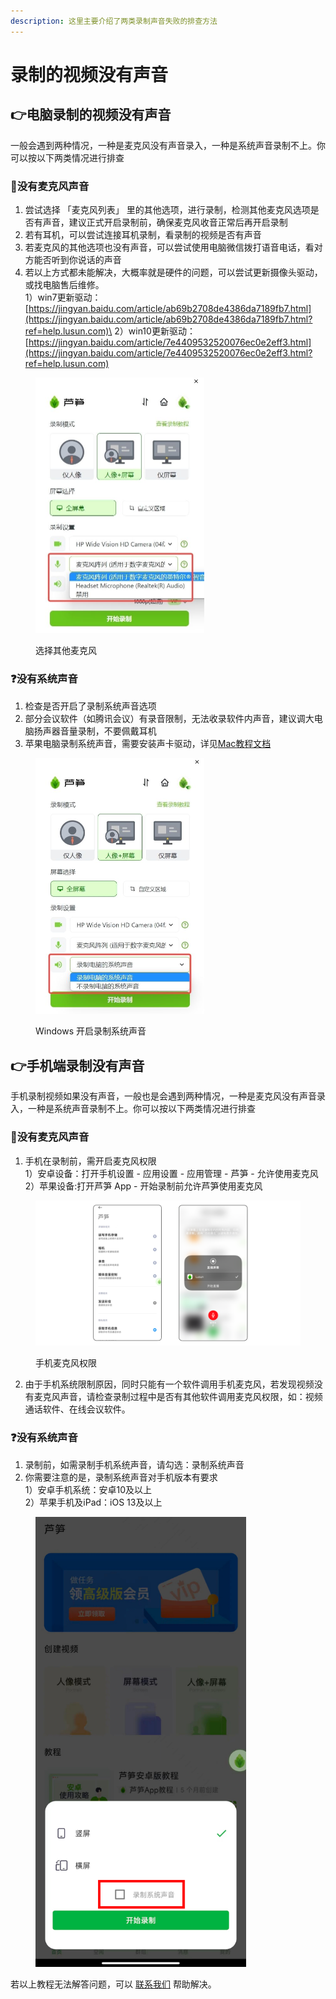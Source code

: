 ```yaml
---
description: 这里主要介绍了两类录制声音失败的排查方法
---
```


# 录制的视频没有声音

## 👉电脑录制的视频没有声音 <a href="#f0-9f-91-89-e7-94-b5-e8-84-91-e5-bd-95-e5-88-b6-e6-b2-a1-e6-9c-89-e5-a3-b0-e9-9f-b3" id="f0-9f-91-89-e7-94-b5-e8-84-91-e5-bd-95-e5-88-b6-e6-b2-a1-e6-9c-89-e5-a3-b0-e9-9f-b3"></a>

一般会遇到两种情况，一种是麦克风没有声音录入，一种是系统声音录制不上。你可以按以下两类情况进行排查

### 🎤没有麦克风声音 <a href="#e6-b2-a1-e6-9c-89-e9-ba-a6-e5-85-8b-e9-a3-8e-e5-a3-b0-e9-9f-b3" id="e6-b2-a1-e6-9c-89-e9-ba-a6-e5-85-8b-e9-a3-8e-e5-a3-b0-e9-9f-b3"></a>

1. 尝试选择 「麦克风列表」 里的其他选项，进行录制，检测其他麦克风选项是否有声音，建议正式开启录制前，确保麦克风收音正常后再开启录制
2. 若有耳机，可以尝试连接耳机录制，看录制的视频是否有声音
3. 若麦克风的其他选项也没有声音，可以尝试使用电脑微信拨打语音电话，看对方能否听到你说话的声音
4. 若以上方式都未能解决，大概率就是硬件的问题，可以尝试更新摄像头驱动，或找电脑售后维修。\
   1）win7更新驱动：\
   [https://jingyan.baidu.com/article/ab69b2708de4386da7189fb7.html](https://jingyan.baidu.com/article/ab69b2708de4386da7189fb7.html?ref=help.lusun.com)\
   2）win10更新驱动：\
   [https://jingyan.baidu.com/article/7e4409532520076ec0e2eff3.html](https://jingyan.baidu.com/article/7e4409532520076ec0e2eff3.html?ref=help.lusun.com)

<figure><img src="../../.gitbook/assets/xuanzemaikefeng.jpeg" alt="" width="270"><figcaption><p>选择其他麦克风</p></figcaption></figure>

### ❓没有系统声音 <a href="#e6-b2-a1-e6-9c-89-e7-b3-bb-e7-bb-9f-e5-a3-b0-e9-9f-b3" id="e6-b2-a1-e6-9c-89-e7-b3-bb-e7-bb-9f-e5-a3-b0-e9-9f-b3"></a>

1. 检查是否开启了录制系统声音选项
2. 部分会议软件（如腾讯会议）有录音限制，无法收录软件内声音，建议调大电脑扬声器音量录制，不要佩戴耳机
3. 苹果电脑录制系统声音，需要安装声卡驱动，详见[Mac教程文档](ma-c.md)

<figure><img src="../../.gitbook/assets/luzhixitongyin.jpeg" alt="" width="270"><figcaption><p>Windows 开启录制系统声音</p></figcaption></figure>

## 👉手机端录制没有声音 <a href="#f0-9f-91-89-e6-89-8b-e6-9c-ba-e7-ab-af-e5-bd-95-e5-88-b6-e6-b2-a1-e6-9c-89-e5-a3-b0-e9-9f-b3" id="f0-9f-91-89-e6-89-8b-e6-9c-ba-e7-ab-af-e5-bd-95-e5-88-b6-e6-b2-a1-e6-9c-89-e5-a3-b0-e9-9f-b3"></a>

手机录制视频如果没有声音，一般也是会遇到两种情况，一种是麦克风没有声音录入，一种是系统声音录制不上。你可以按以下两类情况进行排查

### 🎤没有麦克风声音 <a href="#e6-b2-a1-e6-9c-89-e9-ba-a6-e5-85-8b-e9-a3-8e-e5-a3-b0-e9-9f-b3" id="e6-b2-a1-e6-9c-89-e9-ba-a6-e5-85-8b-e9-a3-8e-e5-a3-b0-e9-9f-b3"></a>

1. 手机在录制前，需开启麦克风权限\
   1）安卓设备：打开手机设置 - 应用设置 - 应用管理 - 芦笋 - 允许使用麦克风\
   2）苹果设备:打开芦笋 App - 开始录制前允许芦笋使用麦克风

<figure><img src="../../.gitbook/assets/shoujimaikefeng.png" alt=""><figcaption><p>手机麦克风权限</p></figcaption></figure>

2. 由于手机系统限制原因，同时只能有一个软件调用手机麦克风，若发现视频没有麦克风声音，请检查录制过程中是否有其他软件调用麦克风权限，如：视频通话软件、在线会议软件。

### ❓没有系统声音 <a href="#e6-b2-a1-e6-9c-89-e7-b3-bb-e7-bb-9f-e5-a3-b0-e9-9f-b3" id="e6-b2-a1-e6-9c-89-e7-b3-bb-e7-bb-9f-e5-a3-b0-e9-9f-b3"></a>

1. 录制前，如需录制手机系统声音，请勾选：录制系统声音
2.  你需要注意的是，录制系统声音对手机版本有要求\
    1）安卓手机系统：安卓10及以上\
    2）苹果手机及iPad：iOS 13及以上



<figure><img src="../../.gitbook/assets/shoujixitongyin.png" alt="" width="337"><figcaption></figcaption></figure>

若以上教程无法解答问题，可以 [联系我们](../../contact.md) 帮助解决。
